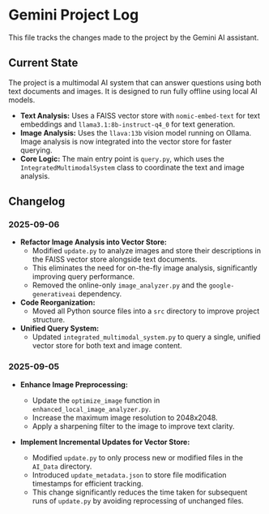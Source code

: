 # Gemini Project Log

This file tracks the changes made to the project by the Gemini AI assistant.

## Current State

The project is a multimodal AI system that can answer questions using both text documents and images. It is designed to run fully offline using local AI models.

-   **Text Analysis:** Uses a FAISS vector store with `nomic-embed-text` for text embeddings and `llama3.1:8b-instruct-q4_0` for text generation.
-   **Image Analysis:** Uses the `llava:13b` vision model running on Ollama. Image analysis is now integrated into the vector store for faster querying.
-   **Core Logic:** The main entry point is `query.py`, which uses the `IntegratedMultimodalSystem` class to coordinate the text and image analysis.

## Changelog

### 2025-09-06

-   **Refactor Image Analysis into Vector Store:**
    -   Modified `update.py` to analyze images and store their descriptions in the FAISS vector store alongside text documents.
    -   This eliminates the need for on-the-fly image analysis, significantly improving query performance.
    -   Removed the online-only `image_analyzer.py` and the `google-generativeai` dependency.
-   **Code Reorganization:**
    -   Moved all Python source files into a `src` directory to improve project structure.
-   **Unified Query System:**
    -   Updated `integrated_multimodal_system.py` to query a single, unified vector store for both text and image content.

### 2025-09-05

-   **Enhance Image Preprocessing:**
    -   Update the `optimize_image` function in `enhanced_local_image_analyzer.py`.
    -   Increase the maximum image resolution to 2048x2048.
    -   Apply a sharpening filter to the image to improve text clarity.

-   **Implement Incremental Updates for Vector Store:**
    -   Modified `update.py` to only process new or modified files in the `AI_Data` directory.
    -   Introduced `update_metadata.json` to store file modification timestamps for efficient tracking.
    -   This change significantly reduces the time taken for subsequent runs of `update.py` by avoiding reprocessing of unchanged files.